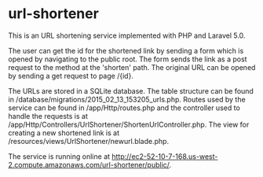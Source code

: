 # url-shortener

This is an URL shortening service implemented with PHP and Laravel 5.0.

The user can get the id for the shortened link by sending a form which is opened by navigating to the public root.
The form sends the link as a post request to the method at the 'shorten' path. The original URL can be opened
by sending a get request to page /{id}.

The URLs are stored in a SQLite database. The table structure can be found in
/database/migrations/2015_02_13_153205_urls.php. Routes used by the service can be found in /app/Http/routes.php
and the controller used to handle the requests is at /app/Http/Controllers/UrlShortener/ShortenUrlController.php.
The view for creating a new shortened link is at /resources/views/UrlShortener/newurl.blade.php.

The service is running online at http://ec2-52-10-7-168.us-west-2.compute.amazonaws.com/url-shortener/public/.